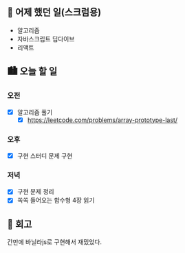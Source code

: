 ## 🌃 어제 했던 일(스크럼용)

- 알고리즘
- 자바스크립트 딥다이브
- 리액트

## 🏙️ 오늘 할 일

### 오전

- [x] 알고리즘 풀기
  - [x] https://leetcode.com/problems/array-prototype-last/

### 오후 

- [x] 구현 스터디 문제 구현

### 저녁

- [x] 구현 문제 정리
- [x] 쏙쏙 들어오는 함수형 4장 읽기

## 🌆 회고

간만에 바닐라js로 구현해서 재밌었다.